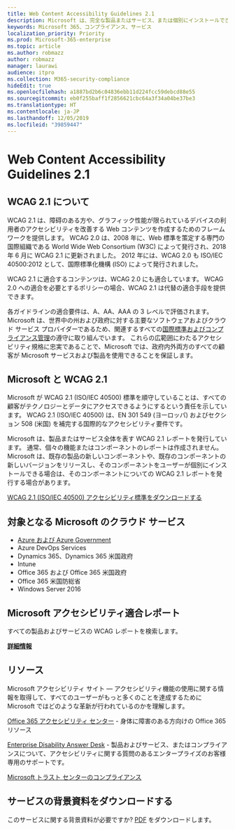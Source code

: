 ```yaml
---
title: Web Content Accessibility Guidelines 2.1
description: Microsoft は、完全な製品またはサービス、または個別にインストールできる製品の一部を反映した WCAG 2.1 AA レポートを公開しています。
keywords: Microsoft 365、コンプライアンス、サービス
localization_priority: Priority
ms.prod: Microsoft-365-enterprise
ms.topic: article
ms.author: robmazz
author: robmazz
manager: laurawi
audience: itpro
ms.collection: M365-security-compliance
hideEdit: true
ms.openlocfilehash: a1887bd2b6c04836ebb11d224fcc59debcd88e55
ms.sourcegitcommit: eb0f255baff1f2856621cbc64a3f34a04be37be3
ms.translationtype: HT
ms.contentlocale: ja-JP
ms.lasthandoff: 12/05/2019
ms.locfileid: "39859447"
---
```

# <a name="web-content-accessibility-guidelines-21"></a>Web Content Accessibility Guidelines 2.1

## <a name="about-wcag-21"></a>WCAG 2.1 について

WCAG 2.1 は、障碍のある方や、グラフィック性能が限られているデバイスの利用者のアクセシビリティを改善する Web コンテンツを作成するためのフレームワークを提供します。 WCAG 2.0 は、2008 年に、Web 標準を策定する専門の国際組織である World Wide Web Consortium (W3C) によって発行され、2018 年 6 月に WCAG 2.1 に更新されました。 2012 年には、WCAG 2.0 も ISO/IEC 40500:2012 として、国際標準化機構 (ISO) によって発行されました。  
  
WCAG 2.1 に適合するコンテンツは、WCAG 2.0 にも適合しています。 WCAG 2.0 への適合を必要とするポリシーの場合、WCAG 2.1 は代替の適合手段を提供できます。  
  
各ガイドラインの適合要件は、A、AA、AAA の 3 レベルで評価されます。 Microsoft は、世界中の州および政府に対する主要なソフトウェアおよびクラウド サービス プロバイダーであるため、関連するすべての[国際標準およびコンプライアンス管理](https://go.microsoft.com/fwlink/p/?linkid=2052226)の遵守に取り組んでいます。 これらの広範囲にわたるアクセシビリティ規格に忠実であることで、Microsoft では、政府内外両方のすべての顧客が Microsoft サービスおよび製品を使用できることを保証します。  

## <a name="microsoft-and-wcag-21"></a>Microsoft と WCAG 2.1

Microsoft が WCAG 2.1 (ISO/IEC 40500) 標準を順守していることは、すべての顧客がテクノロジーとデータにアクセスできるようにするという責任を示しています。 WCAG 2.1 (ISO/IEC 40500) は、EN 301 549 (ヨーロッパ) およびセクション 508 (米国) を補完する国際的なアクセシビリティ要件です。  
  
Microsoft は、製品またはサービス全体を表す WCAG 2.1 レポートを発行しています。 通常、個々の機能またはコンポーネントのレポートは作成されません。 Microsoft は、既存の製品の新しいコンポーネントや、既存のコンポーネントの新しいバージョンをリリースし、そのコンポーネントをユーザーが個別にインストールできる場合は、そのコンポーネントについての WCAG 2.1 レポートを発行する場合があります。  
  
[WCAG 2.1 (ISO/IEC 40500) アクセシビリティ標準をダウンロードする](https://go.microsoft.com/fwlink/p/?linkid=2052226)

## <a name="microsoft-in-scope-cloud-services"></a>対象となる Microsoft のクラウド サービス

- [Azure および Azure Government](https://go.microsoft.com/fwlink/p/?linkid=2051569)
- Azure DevOps Services
- Dynamics 365、Dynamics 365 米国政府
- Intune
- Office 365 および Office 365 米国政府
- Office 365 米国防総省
- Windows Server 2016

## <a name="microsoft-accessibility-conformance-reports"></a>Microsoft アクセシビリティ適合レポート

すべての製品およびサービスの WCAG レポートを検索します。

[**詳細情報**](https://go.microsoft.com/fwlink/p/?linkid=2050974)

## <a name="resources"></a>リソース

Microsoft アクセシビリティ サイト — アクセシビリティ機能の使用に関する情報を取得して、すべてのユーザーがもっと多くのことを達成するために Microsoft ではどのような革新が行われているのかを理解します。

[Office 365 アクセシビリティ センター](https://go.microsoft.com/fwlink/p/?linkid=2051801)
    - 身体に障害のある方向けの Office 365 リソース

[Enterprise Disability Answer Desk](https://go.microsoft.com/fwlink/p/?linkid=2050890)
    - 製品およびサービス、またはコンプライアンスについて、アクセシビリティに関する質問のあるエンタープライズのお客様専用のサポートです。

[Microsoft トラスト センターのコンプライアンス](https://www.microsoft.com/trust-center/compliance/compliance-overview)

## <a name="download-the-offering-backgrounder"></a>サービスの背景資料をダウンロードする

このサービスに関する背景資料が必要ですか? [PDF](https://download.microsoft.com/download/3/E/1/3E10CC43-036D-4DB5-ACBA-8665A752C8F7/Accessibility-Compliance.pdf) をダウンロードします。
